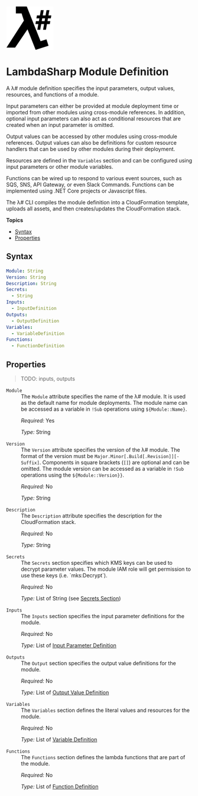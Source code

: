 ![λ#](LambdaSharp_v2_small.png)

# LambdaSharp Module Definition

A λ# module definition specifies the input parameters, output values, resources, and functions of a module.

Input parameters can either be provided at module deployment time or imported from other modules using cross-module references. In addition, optional input parameters can also act as conditional resources that are created when an input parameter is omitted.

Output values can be accessed by other modules using cross-module references. Output values can also be definitions for custom resource handlers that can be used by other modules during their deployment.

Resources are defined in the `Variables` section and can be configured using input parameters or other module variables.

Functions can be wired up to respond to various event sources, such as SQS, SNS, API Gateway, or even Slack Commands. Functions can be implemented using .NET Core projects or Javascript files.

The λ# CLI compiles the module definition into a CloudFormation template, uploads all assets, and then creates/updates the CloudFormation stack.

__Topics__
* [Syntax](#syntax)
* [Properties](#properties)

## Syntax

```yaml
Module: String
Version: String
Description: String
Secrets:
  - String
Inputs:
  - InputDefinition
Outputs:
  - OutputDefinition
Variables:
  - VariableDefinition
Functions:
  - FunctionDefinition
```

## Properties

> TODO: inputs, outputs

<dl>

<dt><code>Module</code></dt>
<dd>
The <code>Module</code> attribute specifies the name of the λ# module. It is used as the default name for module deployments. The module name can be accessed as a variable in <code>!Sub</code> operations using <code>${Module::Name}</code>.

<i>Required:</i> Yes

<i>Type:</i> String
</dd>

<dt><code>Version</code></dt>
<dd>
The <code>Version</code> attribute specifies the version of the λ# module. The format of the version must be <code>Major.Minor[.Build[.Revision]][-Suffix]</code>. Components in square brackets (<code>[]</code>) are optional and can be omitted. The module version can be accessed as a variable in <code>!Sub</code> operations using the <code>${Module::Version}}</code>.

<i>Required:</i> No

<i>Type:</i> String
</dd>

<dt><code>Description</code></dt>
<dd>
The <code>Description</code> attribute specifies the description for the CloudFormation stack.

<i>Required:</i> No

<i>Type:</i> String
</dd>

<dt><code>Secrets</code></dt>
<dd>
The <code>Secrets</code> section specifies which KMS keys can be used to decrypt parameter values. The module IAM role will get permission to use these keys (i.e. `mks:Decrypt`).

<i>Required:</i> No

<i>Type:</i> List of String (see [Secrets Section](Module-Secrets.md))
</dd>

<dt><code>Inputs</code></dt>
<dd>
The <code>Inputs</code> section specifies the input parameter definitions for the module.

<i>Required:</i> No

<i>Type:</i> List of [Input Parameter Definition](Module-Inputs.md)
</dd>

<dt><code>Outputs</code></dt>
<dd>
The <code>Output</code> section specifies the output value definitions for the module.

<i>Required:</i> No

<i>Type:</i> List of [Output Value Definition](Module-Outputs.md)
</dd>

<dt><code>Variables</code></dt>
<dd>
The <code>Variables</code> section defines the literal values and resources for the module.

<i>Required:</i> No

<i>Type:</i> List of [Variable Definition](Module-Variables.md)
</dd>

<dt><code>Functions</code></dt>
<dd>
The <code>Functions</code> section defines the lambda functions that are part of the module.

<i>Required:</i> No

<i>Type:</i> List of [Function Definition](Module-Function.md)
</dd>

</dl>
